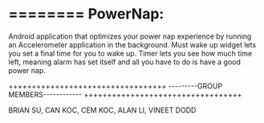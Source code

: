 ========
PowerNap:
========
Android application that optimizes your power nap experience by running an Accelerometer application in the background.
Must wake up widget lets you set a final time for you to wake up.
Timer lets you see how much time left, meaning alarm has set itself and all you have to do is have a good power nap.

++++++++++++++++++++++++++++++++++
---------GROUP MEMBERS------------
++++++++++++++++++++++++++++++++++


BRIAN SU,
CAN KOC,
CEM KOC,
ALAN LI,
VINEET DODD

   